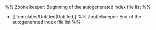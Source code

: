 %% Zoottelkeeper: Beginning of the autogenerated index file list  %%
-  [[Templates/Untitled|Untitled]]
%% Zoottelkeeper: End of the autogenerated index file list  %%
